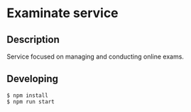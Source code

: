 # Examinate service

## Description

Service focused on managing and conducting online exams.

## Developing

```
$ npm install
$ npm run start
```
